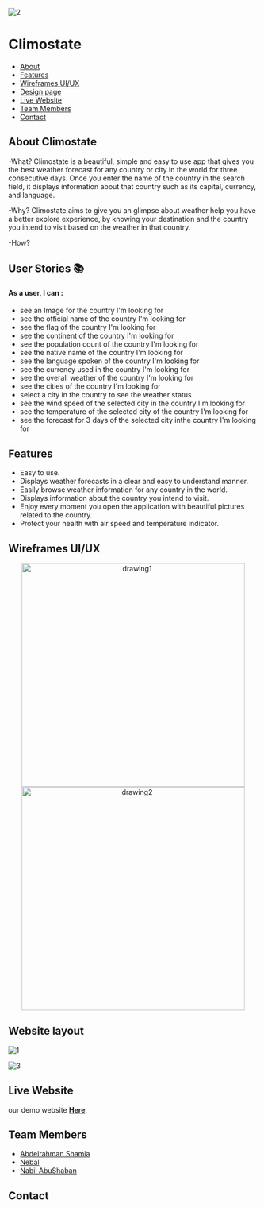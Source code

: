 
![2](https://user-images.githubusercontent.com/73759748/144758790-fa813f77-4ae3-44fb-9108-672a9771f8a5.png)
# Climostate

*  [About](https://)
*  [Features](https://)
*  [Wireframes UI/UX](https://)
*  [Design page](https://)
*  [Live Website](https://)
*  [Team Members](https://)
*  [Contact](https://)




About Climostate
---


-What?
Climostate is a beautiful, simple and easy to use app that gives you the best weather forecast for any country or city in the world for three consecutive days.
Once you enter the name of the country in the search field, it displays information about that country such as its capital, currency, and language. 

-Why?
Climostate aims to  give you an glimpse about weather help you have a better explore experience, by knowing your destination and the country you intend to visit based on the weather in that country.

-How?

## **User Stories**  :books: 
 #### As a user, I can : 

- see an Image for the country I'm looking for 
- see the official name of the country I'm looking for
- see the flag of the country I'm looking for 
- see the continent of the country I'm looking for
- see the population count of the country I'm looking for 
- see the native name of the country I'm looking for
- see the language spoken of the country I'm looking for
- see the currency used in the country I'm looking for
- see the overall weather of the country I'm looking for
- see the cities of the country I'm looking for
- select a city in the country to see the weather status
- see the wind speed of the selected city in the country I'm looking for
- see the temperature of the selected city of the country I'm looking for
- see the forecast for 3 days of the selected city inthe country I'm looking for

Features
---
* Easy to use.
* Displays weather forecasts in a clear and easy to understand manner.
*  Easily browse weather information for any country in the world.
* Displays information about the country you intend to visit.
* Enjoy every moment you open the application with beautiful pictures related to the country.
* Protect your health with air speed and temperature indicator.


Wireframes UI/UX
---
<p float='left' align='center'>
<img src="https://user-images.githubusercontent.com/73759748/144758393-7ffa8e59-2ca0-461b-b23a-6c2c86072932.png" alt="drawing1" width="450" />
 
<img src="https://user-images.githubusercontent.com/73759748/144758391-2ba8cf65-1d8a-4122-b5eb-2b48ccda3762.png" alt="drawing2" width="450" />
</p>



Website layout 
---
<p align='center'>
 
![1](https://user-images.githubusercontent.com/73759748/144758845-0903ed1c-1f05-40cc-b939-058793cc69d0.png)

![3](https://user-images.githubusercontent.com/73759748/144758979-dc2fc97c-1d21-410b-ab28-bb0c430e5e3b.png)
</p>



Live Website
---

 our demo website [**Here**](https://gsg-cf04.github.io/Climostate/).
 
 
 
 
 
## Team Members
* [Abdelrahman Shamia](https://github.com/abedshamia)
* [Nebal ](https://github.com/nebal96)
* [Nabil AbuShaban](https://github.com/nabilramy)

 
Contact
---


